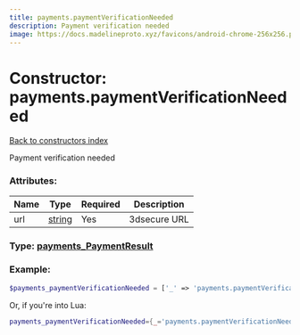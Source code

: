 ```yaml
---
title: payments.paymentVerificationNeeded
description: Payment verification needed
image: https://docs.madelineproto.xyz/favicons/android-chrome-256x256.png
---
```

# Constructor: payments.paymentVerificationNeeded  
[Back to constructors index](index.md)



Payment verification needed

### Attributes:

| Name     |    Type       | Required | Description |
|----------|---------------|----------|-------------|
|url|[string](../types/string.md) | Yes|3dsecure URL|



### Type: [payments\_PaymentResult](../types/payments_PaymentResult.md)


### Example:

```php
$payments_paymentVerificationNeeded = ['_' => 'payments.paymentVerificationNeeded', 'url' => 'string'];
```  


Or, if you're into Lua:

```lua
payments_paymentVerificationNeeded={_='payments.paymentVerificationNeeded', url='string'}

```



